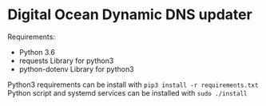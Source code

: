 # Digital Ocean Dynamic DNS updater
Requirements:
* Python 3.6
* requests Library for python3
* python-dotenv Library for python3

Python3 requirements can be install with `pip3 install -r requirements.txt`
Python script and systemd services can be installed with `sudo ./install`
